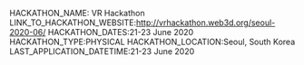 HACKATHON_NAME: VR Hackathon
LINK_TO_HACKATHON_WEBSITE:http://vrhackathon.web3d.org/seoul-2020-06/
HACKATHON_DATES:21-23 June 2020
HACKATHON_TYPE:PHYSICAL
HACKATHON_LOCATION:Seoul, South Korea
LAST_APPLICATION_DATETIME:21-23 June 2020


